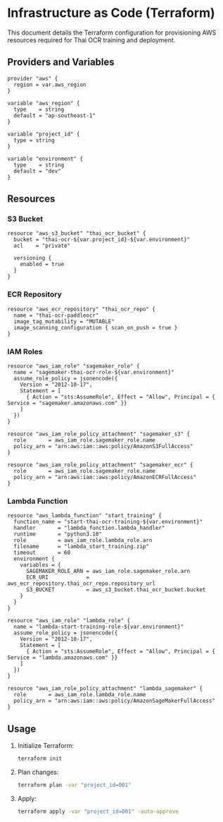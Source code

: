 # Infrastructure as Code (Terraform)

This document details the Terraform configuration for provisioning AWS resources required for Thai OCR training and deployment.

## Providers and Variables

```hcl
provider "aws" {
  region = var.aws_region
}

variable "aws_region" {
  type    = string
  default = "ap-southeast-1"
}

variable "project_id" {
  type = string
}

variable "environment" {
  type    = string
  default = "dev"
}
```

## Resources

### S3 Bucket

```hcl
resource "aws_s3_bucket" "thai_ocr_bucket" {
  bucket = "thai-ocr-${var.project_id}-${var.environment}"
  acl    = "private"

  versioning {
    enabled = true
  }
}
```

### ECR Repository

```hcl
resource "aws_ecr_repository" "thai_ocr_repo" {
  name = "thai-ocr-paddleocr"
  image_tag_mutability = "MUTABLE"
  image_scanning_configuration { scan_on_push = true }
}
```

### IAM Roles

```hcl
resource "aws_iam_role" "sagemaker_role" {
  name = "sagemaker-thai-ocr-role-${var.environment}"
  assume_role_policy = jsonencode({
    Version = "2012-10-17",
    Statement = [
      { Action = "sts:AssumeRole", Effect = "Allow", Principal = { Service = "sagemaker.amazonaws.com" }}
    ]
  })
}

resource "aws_iam_role_policy_attachment" "sagemaker_s3" {
  role       = aws_iam_role.sagemaker_role.name
  policy_arn = "arn:aws:iam::aws:policy/AmazonS3FullAccess"
}

resource "aws_iam_role_policy_attachment" "sagemaker_ecr" {
  role       = aws_iam_role.sagemaker_role.name
  policy_arn = "arn:aws:iam::aws:policy/AmazonECRFullAccess"
}
```

### Lambda Function

```hcl
resource "aws_lambda_function" "start_training" {
  function_name = "start-thai-ocr-training-${var.environment}"
  handler       = "lambda_function.lambda_handler"
  runtime       = "python3.10"
  role          = aws_iam_role.lambda_role.arn
  filename      = "lambda_start_training.zip"
  timeout       = 60
  environment {
    variables = {
      SAGEMAKER_ROLE_ARN = aws_iam_role.sagemaker_role.arn
      ECR_URI            = aws_ecr_repository.thai_ocr_repo.repository_url
      S3_BUCKET          = aws_s3_bucket.thai_ocr_bucket.bucket
    }
  }
}

resource "aws_iam_role" "lambda_role" {
  name = "lambda-start-training-role-${var.environment}"
  assume_role_policy = jsonencode({
    Version = "2012-10-17",
    Statement = [
      { Action = "sts:AssumeRole", Effect = "Allow", Principal = { Service = "lambda.amazonaws.com" }}
    ]
  })
}

resource "aws_iam_role_policy_attachment" "lambda_sagemaker" {
  role       = aws_iam_role.lambda_role.name
  policy_arn = "arn:aws:iam::aws:policy/AmazonSageMakerFullAccess"
}
```

## Usage

1. Initialize Terraform:
   ```bash
   terraform init
   ```

2. Plan changes:
   ```bash
   terraform plan -var "project_id=001"
   ```

3. Apply:
   ```bash
   terraform apply -var "project_id=001" -auto-approve
   ```
